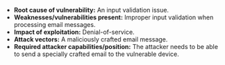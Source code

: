 - **Root cause of vulnerability:** An input validation issue.
- **Weaknesses/vulnerabilities present:** Improper input validation when processing email messages.
- **Impact of exploitation:** Denial-of-service.
- **Attack vectors:** A maliciously crafted email message.
- **Required attacker capabilities/position:** The attacker needs to be able to send a specially crafted email to the vulnerable device.